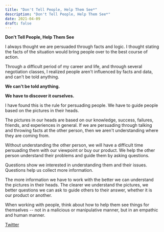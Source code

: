 ```yaml
---
title: "Don't Tell People, Help Them See*"
description: "Don't Tell People, Help Them See*"
date: 2021-04-09
draft: false
---
```

**Don't Tell People, Help Them See**

I always thought we are persuaded through facts and logic. I thought stating the facts of the situation would bring people over to the best course of action. 

Through a difficult period of my career and life, and through several negotiation classes, I realized people aren't influenced by facts and data, and can't be told anything.

**We can't be told anything.** 

**We have to discover it ourselves.** 

I have found this is the rule for persuading people.  We have to guide people based on the pictures in their heads.  

The pictures in our heads are based on our knowledge, success, failures, friends, and experiences in general. If we are persuading through talking and throwing facts at the other person, then we aren't understanding where they are coming from. 

Without understanding the other person, we will have a difficult time persuading them with our viewpoint or buy our product.  We help the other person understand their problems and guide them by asking questions. 

Questions show we interested in understanding them and their issues.  Questions help us collect more information. 

The more information we have to work with the better we can understand the pictures in their heads.  The clearer we understand the pictures, we better questions we can ask to guide others to their answer, whether it is our product or another.  

When working with people, think about how to help them see things for themselves -- not in a malicious or manipulative manner, but in an empathic and human manner. 

[Twitter](https://twitter.com/hippiebikeracer/status/1380505853560823811?s=20)